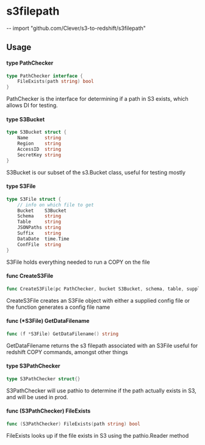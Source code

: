 # s3filepath
--
    import "github.com/Clever/s3-to-redshift/s3filepath"


## Usage

#### type PathChecker

```go
type PathChecker interface {
	FileExists(path string) bool
}
```

PathChecker is the interface for determining if a path in S3 exists, which
allows DI for testing.

#### type S3Bucket

```go
type S3Bucket struct {
	Name      string
	Region    string
	AccessID  string
	SecretKey string
}
```

S3Bucket is our subset of the s3.Bucket class, useful for testing mostly

#### type S3File

```go
type S3File struct {
	// info on which file to get
	Bucket    S3Bucket
	Schema    string
	Table     string
	JSONPaths string
	Suffix    string
	DataDate  time.Time
	ConfFile  string
}
```

S3File holds everything needed to run a COPY on the file

#### func  CreateS3File

```go
func CreateS3File(pc PathChecker, bucket S3Bucket, schema, table, suppliedConf string, date time.Time) (*S3File, error)
```
CreateS3File creates an S3File object with either a supplied config file or the
function generates a config file name

#### func (*S3File) GetDataFilename

```go
func (f *S3File) GetDataFilename() string
```
GetDataFilename returns the s3 filepath associated with an S3File useful for
redshift COPY commands, amongst other things

#### type S3PathChecker

```go
type S3PathChecker struct{}
```

S3PathChecker will use pathio to determine if the path actually exists in S3,
and will be used in prod.

#### func (S3PathChecker) FileExists

```go
func (S3PathChecker) FileExists(path string) bool
```
FileExists looks up if the file exists in S3 using the pathio.Reader method

